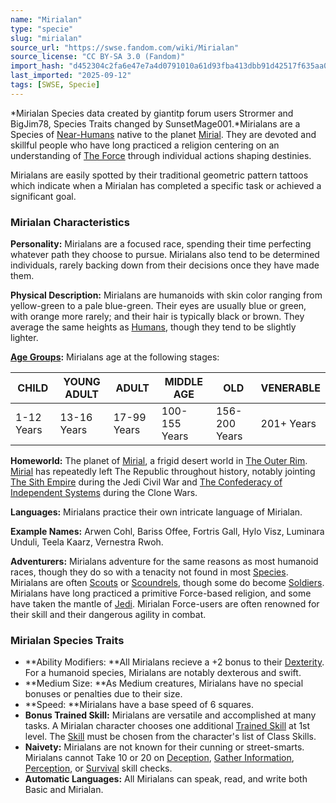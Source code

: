 ```yaml
---
name: "Mirialan"
type: "specie"
slug: "mirialan"
source_url: "https://swse.fandom.com/wiki/Mirialan"
source_license: "CC BY-SA 3.0 (Fandom)"
import_hash: "d452304c2fa6e47e7a4d0791010a61d93fba413dbb91d42517f635aa0d8d808d"
last_imported: "2025-09-12"
tags: [SWSE, Specie]
---
```

*Mirialan Species data created by giantitp forum users Strormer and BigJim78, Species Traits changed by SunsetMage001.*Mirialans are a Species of [Near-Humans](https://swse.fandom.com/wiki/Near-Humans) native to the planet [Mirial](https://swse.fandom.com/wiki/Mirial). They are devoted and skillful people who have long practiced a religion centering on an understanding of [The Force](https://swse.fandom.com/wiki/The_Force) through individual actions shaping destinies.

Mirialans are easily spotted by their traditional geometric pattern tattoos which indicate when a Mirialan has completed a specific task or achieved a significant goal.

### Mirialan Characteristics
**Personality:** Mirialans are a focused race, spending their time perfecting whatever path they choose to pursue. Mirialans also tend to be determined individuals, rarely backing down from their decisions once they have made them. 

**Physical Description:** Mirialans are humanoids with skin color ranging from yellow-green to a pale blue-green. Their eyes are usually blue or green, with orange more rarely; and their hair is typically black or brown. They average the same heights as [Humans](https://swse.fandom.com/wiki/Humans), though they tend to be slightly lighter.

**[Age Groups](https://swse.fandom.com/wiki/Age_Groups):** Mirialans age at the following stages:

| CHILD | YOUNG ADULT | ADULT | MIDDLE AGE | OLD | VENERABLE |
| --- | --- | --- | --- | --- | --- |
| 1-12 Years | 13-16 Years | 17-99 Years | 100-155 Years | 156-200 Years | 201+ Years |

**Homeworld:** The planet of [Mirial](https://swse.fandom.com/wiki/Mirial), a frigid desert world in [The Outer Rim](https://swse.fandom.com/wiki/The_Outer_Rim). [Mirial](https://swse.fandom.com/wiki/Mirial) has repeatedly left The Republic throughout history, notably jointing [The Sith Empire](https://swse.fandom.com/wiki/The_Sith_Empire) during the Jedi Civil War and [The Confederacy of Independent Systems](https://swse.fandom.com/wiki/The_Confederacy_of_Independent_Systems) during the Clone Wars. 

**Languages:** Mirialans practice their own intricate language of Mirialan.

**Example Names:** Arwen Cohl, Bariss Offee, Fortris Gall, Hylo Visz, Luminara Unduli, Teela Kaarz, Vernestra Rwoh.

**Adventurers:** Mirialans adventure for the same reasons as most humanoid races, though they do so with a tenacity not found in most [Species](https://swse.fandom.com/wiki/Species). Mirialans are often [Scouts](https://swse.fandom.com/wiki/Scouts) or [Scoundrels](https://swse.fandom.com/wiki/Scoundrels), though some do become [Soldiers](https://swse.fandom.com/wiki/Soldiers). Mirialans have long practiced a primitive Force-based religion, and some have taken the mantle of [Jedi](https://swse.fandom.com/wiki/Jedi). Mirialan Force-users are often renowned for their skill and their dangerous agility in combat.

### Mirialan Species Traits

- **Ability Modifiers: **All Mirialans recieve a +2 bonus to their [Dexterity](https://swse.fandom.com/wiki/Dexterity). For a humanoid species, Mirialans are notably dexterous and swift.
- **Medium Size: **As Medium creatures, Mirialans have no special bonuses or penalties due to their size.
- **Speed: **Mirialans have a base speed of 6 squares.
- **Bonus Trained Skill:** Mirialans are versatile and accomplished at many tasks. A Mirialan character chooses one additional [Trained Skill](https://swse.fandom.com/wiki/Trained_Skill) at 1st level. The [Skill](https://swse.fandom.com/wiki/Skill) must be chosen from the character's list of Class Skills.
- **Naivety:** Mirialans are not known for their cunning or street-smarts. Mirialans cannot Take 10 or 20 on [Deception](https://swse.fandom.com/wiki/Deception), [Gather Information](https://swse.fandom.com/wiki/Gather_Information), [Perception](https://swse.fandom.com/wiki/Perception), or [Survival](https://swse.fandom.com/wiki/Survival) skill checks.
- **Automatic Languages:** All Mirialans can speak, read, and write both Basic and Mirialan.